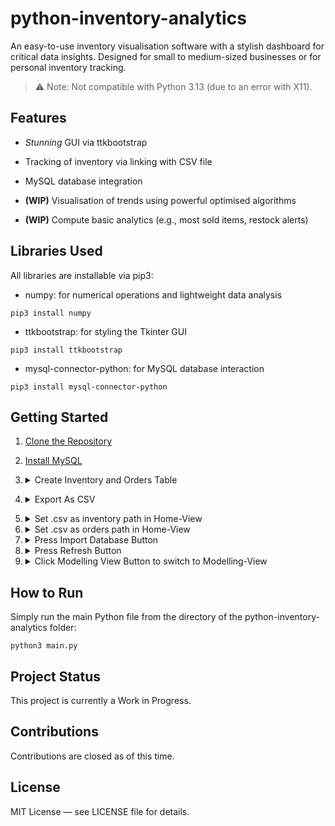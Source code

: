 # python-inventory-analytics

An easy-to-use inventory visualisation software with a stylish dashboard for critical data insights. Designed for small to medium-sized businesses or for personal inventory tracking.


> ⚠️ Note: Not compatible with Python 3.13 (due to an error with X11).

## Features

* *Stunning* GUI via ttkbootstrap
  
* Tracking of inventory via linking with CSV file
  
* MySQL database integration

* **(WIP)** Visualisation of trends using powerful optimised algorithms

* **(WIP)** Compute basic analytics (e.g., most sold items, restock alerts)
  

## Libraries Used

All libraries are installable via pip3:

* numpy: for numerical operations and lightweight data analysis
```
pip3 install numpy
```
* ttkbootstrap: for styling the Tkinter GUI
```
pip3 install ttkbootstrap
```
* mysql-connector-python: for MySQL database interaction
```
pip3 install mysql-connector-python
```

## Getting Started
1. [Clone the Repository](https://docs.github.com/en/repositories/creating-and-managing-repositories/cloning-a-repository)

2. [Install MySQL](https://dev.mysql.com/downloads/)

3. <details> <summary> Create Inventory and Orders Table </summary>
      <details> <summary> Via Spreadsheet </summary>
        <b>(Images in WIP)</b>
    </details>  
  
    <details> <summary> Via CSV </summary>
        <b>(Images in WIP)</b>
    </details>
  </details>

4. <details> <summary> Export As CSV </summary>
      <details> <summary> From Spreadsheet </summary>
        <b>(Images in WIP)</b>
    </details>  
  
    <details> <summary> From CSV </summary>
        Already in CSV format
    </details>
  </details>

5. <details> <summary> Set <inventory_table>.csv as inventory path in Home-View </summary>
      <b>(Image in WIP)</b>
   </details>

6. <details> <summary> Set <orders_table>.csv as orders path in Home-View </summary>
      <b>(Image in WIP)</b>
   </details>
   
7. <details> <summary> Press Import Database Button </summary>
      <b>(Image in WIP)</b>
   </details>

8. <details> <summary> Press Refresh Button </summary>
      <b>(Image in WIP)</b>
   </details>

9. <details> <summary> Click Modelling View Button to switch to Modelling-View  </summary>
      <b>(Image in WIP)</b>
   </details>

## How to Run

Simply run the main Python file from the directory of the python-inventory-analytics folder:

```
python3 main.py
```


## Project Status

This project is currently a Work in Progress. 


## Contributions

Contributions are closed as of this time. 

## License

MIT License — see LICENSE file for details.

